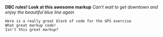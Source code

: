**DBC rules! Look at this awesome markup**
*Can't wait to get downtown and enjoy the beautiful blue line again*

```
Here is a really great block of code for the GPS exercise
What great markup code!
Isn't this great markup?
```